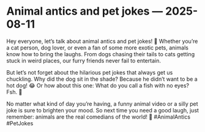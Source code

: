 # Animal antics and pet jokes — 2025-08-11

Hey everyone, let’s talk about animal antics and pet jokes! 🐾 Whether you’re a cat person, dog lover, or even a fan of some more exotic pets, animals know how to bring the laughs. From dogs chasing their tails to cats getting stuck in weird places, our furry friends never fail to entertain.

But let’s not forget about the hilarious pet jokes that always get us chuckling. Why did the dog sit in the shade? Because he didn’t want to be a hot dog! 😂 Or how about this one: What do you call a fish with no eyes? Fsh. 🐠

No matter what kind of day you’re having, a funny animal video or a silly pet joke is sure to brighten your mood. So next time you need a good laugh, just remember: animals are the real comedians of the world! 🐾 #AnimalAntics #PetJokes